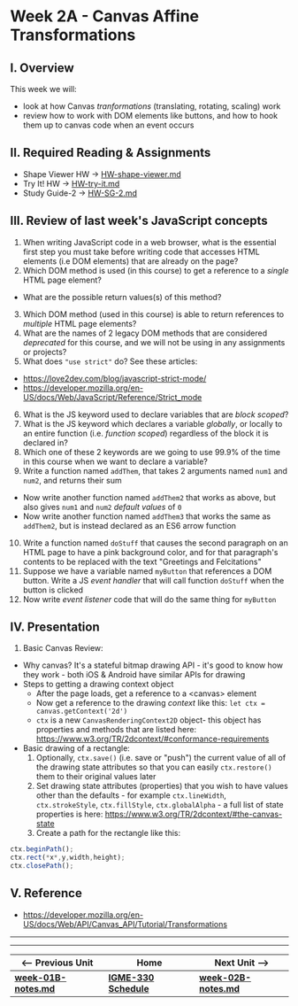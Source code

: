 # Week 2A - Canvas Affine Transformations

## I. Overview
This week we will: 
- look at how Canvas *tranformations* (translating, rotating, scaling) work
- review how to work with DOM elements like buttons, and how to hook them up to canvas code when an event occurs

## II. Required Reading & Assignments
* Shape Viewer HW -> [HW-shape-viewer.md](https://github.com/tonethar/IGME-330-Master/blob/master/notes/HW-shape-viewer.md)
* Try It! HW -> [HW-try-it.md](https://github.com/tonethar/IGME-330-Master/blob/master/notes/HW-try-it.md)
* Study Guide-2 -> [HW-SG-2.md](https://github.com/tonethar/IGME-330-Master/blob/master/notes/HW-SG-2.md)

## III. Review of last week's JavaScript concepts

1. When writing JavaScript code in a web browser, what is the essential first step you must take before writing code that accesses HTML elements (i.e DOM elements) that are already on the page?
2. Which DOM method is used (in this course) to get a reference to a *single* HTML page element?
  * What are the possible return values(s) of this method?
3. Which DOM method (used in this course) is able to return references to *multiple* HTML page elements?
4. What are the names of 2 legacy DOM methods that are considered *deprecated* for this course, and we will not be using in any assignments or projects?
5. What does `"use strict"` do? See these articles:
  * https://love2dev.com/blog/javascript-strict-mode/
  * https://developer.mozilla.org/en-US/docs/Web/JavaScript/Reference/Strict_mode
6. What is the JS keyword used to declare variables that are *block scoped*?
7. What is the JS keyword which declares a variable *globally*, or locally to an entire function (i.e. *function scoped*) regardless of the block it is declared in?
8. Which one of these 2 keywords are we going to use 99.9% of the time in this course when we want to declare a variable?
9. Write a function named `addThem`, that takes 2 arguments named `num1` and `num2`, and returns their sum
  * Now write another function named `addThem2` that works as above, but also gives `num1` and `num2` *default values* of `0`
  * Now write another function named `addThem3` that works the same as `addThem2`, but is instead declared as an ES6 arrow function
10. Write a function named `doStuff` that causes the second paragraph on an HTML page to have a pink background color, and for that paragraph's contents to be replaced with the text "Greetings and Felcitations"
11. Suppose we have a variable named `myButton` that references a DOM button. Write a JS *event handler* that will call function `doStuff` when the button is clicked
12. Now write *event listener* code that will do the same thing for `myButton`

## IV. Presentation
1. Basic Canvas Review:
  - Why canvas? It's a stateful bitmap drawing API - it's good to know how they work - both iOS & Android have similar APIs for drawing
  - Steps to getting a drawing context object
    - After the page loads, get a reference to a &lt;canvas> element
    - Now get a reference to the drawing *context* like this: `let ctx = canvas.getContext('2d')`
    - `ctx` is a new `CanvasRenderingContext2D` object- this object has properties and methods that are listed here: https://www.w3.org/TR/2dcontext/#conformance-requirements
  - Basic drawing of a rectangle:
    1. Optionally, `ctx.save()` (i.e. save or "push") the current value of all of the drawing state attributes so that you can easily `ctx.restore()` them to their original values later
    2. Set drawing state attributes (properties) that you wish to have values other than the defaults - for example `ctx.lineWidth`, `ctx.strokeStyle`, `ctx.fillStyle`, `ctx.globalAlpha` - a full list of state properties is here: https://www.w3.org/TR/2dcontext/#the-canvas-state
    3. Create a path for the rectangle like this:
    
```js
ctx.beginPath();
ctx.rect(*x*,y,width,height);
ctx.closePath();
```
    
  

## V. Reference
- https://developer.mozilla.org/en-US/docs/Web/API/Canvas_API/Tutorial/Transformations

<hr><hr>

| <-- Previous Unit | Home | Next Unit -->
| --- | --- | --- 
| [**week-01B-notes.md**](week-01B-notes.md)     |  [**IGME-330 Schedule**](../schedule.md) | [**week-02B-notes.md**](week-02B-notes.md)
